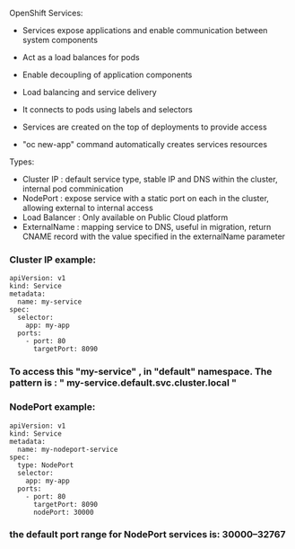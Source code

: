 
OpenShift Services:
  - Services expose applications and enable communication between system components
  - Act as a load balances for pods
  - Enable decoupling of application components
  - Load balancing and service delivery

  - It connects to pods using labels and selectors
  - Services are created on the top of deployments to provide access
  - "oc new-app" command automatically creates services resources

Types:
  - Cluster IP : default service type, stable IP and DNS within the cluster, internal pod comminication
  - NodePort : expose service with a static port on each in the cluster, allowing external to internal access
  - Load Balancer : Only available on Public Cloud platform
  - ExternalName : mapping service to DNS, useful in migration, return CNAME record with the value specified in the externalName parameter 

    
### Cluster IP example:

    apiVersion: v1
    kind: Service
    metadata: 
      name: my-service
    spec:
      selector:
        app: my-app
      ports:
        - port: 80
          targetPort: 8090
        
### To access this "my-service" , in "default" namespace. The pattern is :  " my-service.default.svc.cluster.local "


### NodePort example:

    apiVersion: v1
    kind: Service
    metadata:
      name: my-nodeport-service
    spec:
      type: NodePort
      selector:
        app: my-app
      ports:
        - port: 80
          targetPort: 8090
          nodePort: 30000
### the default port range for NodePort services is: 30000–32767

